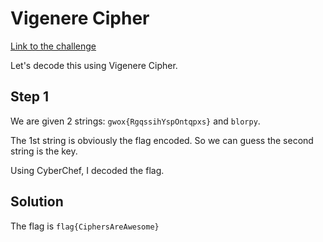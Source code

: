 # Vigenere Cipher
[Link to the challenge](https://ctflearn.com/challenge/305)

Let's decode this using Vigenere Cipher.

## Step 1
We are given 2 strings: `gwox{RgqssihYspOntqpxs}` and `blorpy`.

The 1st string is obviously the flag encoded. So we can guess the second string is the key.

Using CyberChef, I decoded the flag.

## Solution
The flag is `flag{CiphersAreAwesome}`